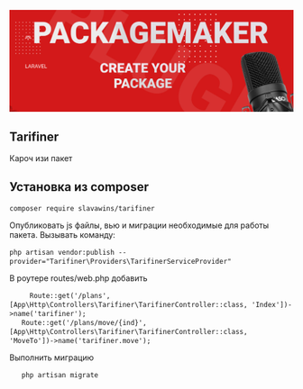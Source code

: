 <p align="center">
<img src="info/logo.jpg">
</p>
 
## Tarifiner
Кароч изи пакет 
   

## Установка из composer

```  
composer require slavawins/tarifiner
```

 Опубликовать js файлы, вью и миграции необходимые для работы пакета.
Вызывать команду:
```
php artisan vendor:publish --provider="Tarifiner\Providers\TarifinerServiceProvider"
``` 

 В роутере routes/web.php 
 добавить
 ```
      Route::get('/plans', [App\Http\Controllers\Tarifiner\TarifinerController::class, 'Index'])->name('tarifiner');
    Route::get('/plans/move/{ind}', [App\Http\Controllers\Tarifiner\TarifinerController::class, 'MoveTo'])->name('tarifiner.move');

 ```

Выполнить миграцию
 ```
    php artisan migrate 
 ``` 
